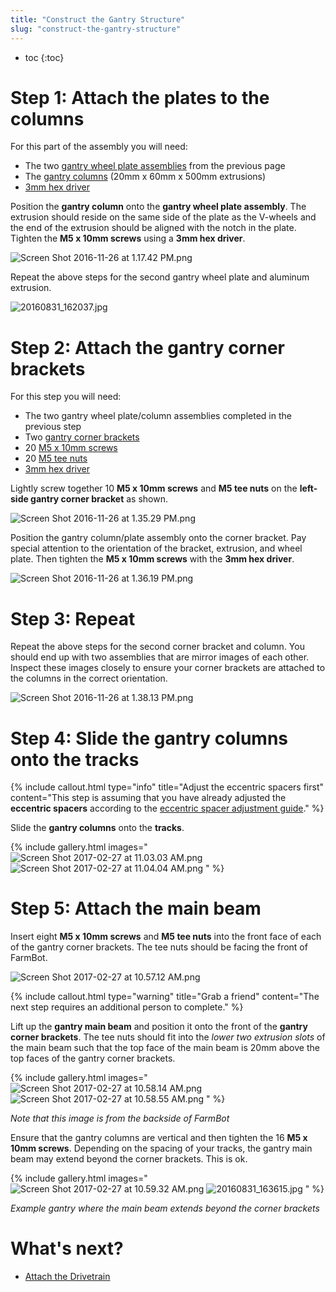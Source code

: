 ```yaml
---
title: "Construct the Gantry Structure"
slug: "construct-the-gantry-structure"
---
```


* toc
{:toc}


# Step 1: Attach the plates to the columns

For this part of the assembly you will need:
* The two [gantry wheel plate assemblies](assemble-the-gantry-wheel-plates.md) from the previous page
* The [gantry columns](../../Extras/bom/extrusions.md#gantry-columns) (20mm x 60mm x 500mm extrusions)
* [3mm hex driver](../../Extras/bom/miscellaneous.md#3mm-hex-driver)

Position the **gantry column** onto the **gantry wheel plate assembly**. The extrusion should reside on the same side of the plate as the V-wheels and the end of the extrusion should be aligned with the notch in the plate. Tighten the **M5 x 10mm screws** using a **3mm hex driver**.

![Screen Shot 2016-11-26 at 1.17.42 PM.png](_images/Screen_Shot_2016-11-26_at_1.17.42_PM.png)

Repeat the above steps for the second gantry wheel plate and aluminum extrusion.

![20160831_162037.jpg](_images/20160831_162037.jpg)



# Step 2: Attach the gantry corner brackets

For this step you will need:
* The two gantry wheel plate/column assemblies completed in the previous step
* Two [gantry corner brackets](../../Extras/bom/plates-and-brackets.md#gantry-corner-brackets)
* 20 [M5 x 10mm screws](../../Extras/bom/fasteners-and-hardware.md#m5-screws)
* 20 [M5 tee nuts](../../Extras/bom/fasteners-and-hardware.md#m5-tee-nuts)
* [3mm hex driver](../../Extras/bom/miscellaneous.md#3mm-hex-driver)

Lightly screw together 10 **M5 x 10mm screws** and **M5 tee nuts** on the **left-side gantry corner bracket** as shown.

![Screen Shot 2016-11-26 at 1.35.29 PM.png](_images/Screen_Shot_2016-11-26_at_1.35.29_PM.png)

Position the gantry column/plate assembly onto the corner bracket. Pay special attention to the orientation of the bracket, extrusion, and wheel plate. Then tighten the **M5 x 10mm screws** with the **3mm hex driver**.

![Screen Shot 2016-11-26 at 1.36.19 PM.png](_images/Screen_Shot_2016-11-26_at_1.36.19_PM.png)



# Step 3: Repeat

Repeat the above steps for the second corner bracket and column. You should end up with two assemblies that are mirror images of each other. Inspect these images closely to ensure your corner brackets are attached to the columns in the correct orientation.

![Screen Shot 2016-11-26 at 1.38.13 PM.png](_images/Screen_Shot_2016-11-26_at_1.38.13_PM.png)



# Step 4: Slide the gantry columns onto the tracks



{%
include callout.html
type="info"
title="Adjust the eccentric spacers first"
content="This step is assuming that you have already adjusted the **eccentric spacers** according to the [eccentric spacer adjustment guide](../reference/eccentric-spacer-adjustment.md)."
%}

Slide the **gantry columns** onto the **tracks**.

{% include gallery.html images="
![Screen Shot 2017-02-27 at 11.03.03 AM.png](_images/Screen_Shot_2017-02-27_at_11.03.03_AM.png)
![Screen Shot 2017-02-27 at 11.04.04 AM.png](_images/Screen_Shot_2017-02-27_at_11.04.04_AM.png)
" %}

# Step 5: Attach the main beam

Insert eight **M5 x 10mm screws** and **M5 tee nuts** into the front face of each of the gantry corner brackets. The tee nuts should be facing the front of FarmBot.

![Screen Shot 2017-02-27 at 10.57.12 AM.png](_images/Screen_Shot_2017-02-27_at_10.57.12_AM.png)



{%
include callout.html
type="warning"
title="Grab a friend"
content="The next step requires an additional person to complete."
%}

Lift up the **gantry main beam** and position it onto the front of the **gantry corner brackets**. The tee nuts should fit into the *lower two extrusion slots* of the main beam such that the top face of the main beam is 20mm above the top faces of the gantry corner brackets.

{% include gallery.html images="
![Screen Shot 2017-02-27 at 10.58.14 AM.png](_images/Screen_Shot_2017-02-27_at_10.58.14_AM.png)
![Screen Shot 2017-02-27 at 10.58.55 AM.png](_images/Screen_Shot_2017-02-27_at_10.58.55_AM.png)
" %}

_Note that this image is from the backside of FarmBot_

Ensure that the gantry columns are vertical and then tighten the 16 **M5 x 10mm screws**. Depending on the spacing of your tracks, the gantry main beam may extend beyond the corner brackets. This is ok.

{% include gallery.html images="
![Screen Shot 2017-02-27 at 10.59.32 AM.png](_images/Screen_Shot_2017-02-27_at_10.59.32_AM.png)
![20160831_163615.jpg](_images/20160831_163615.jpg)
" %}

_Example gantry where the main beam extends beyond the corner brackets_


# What's next?

 * [Attach the Drivetrain](attach-the-drivetrain.md)
